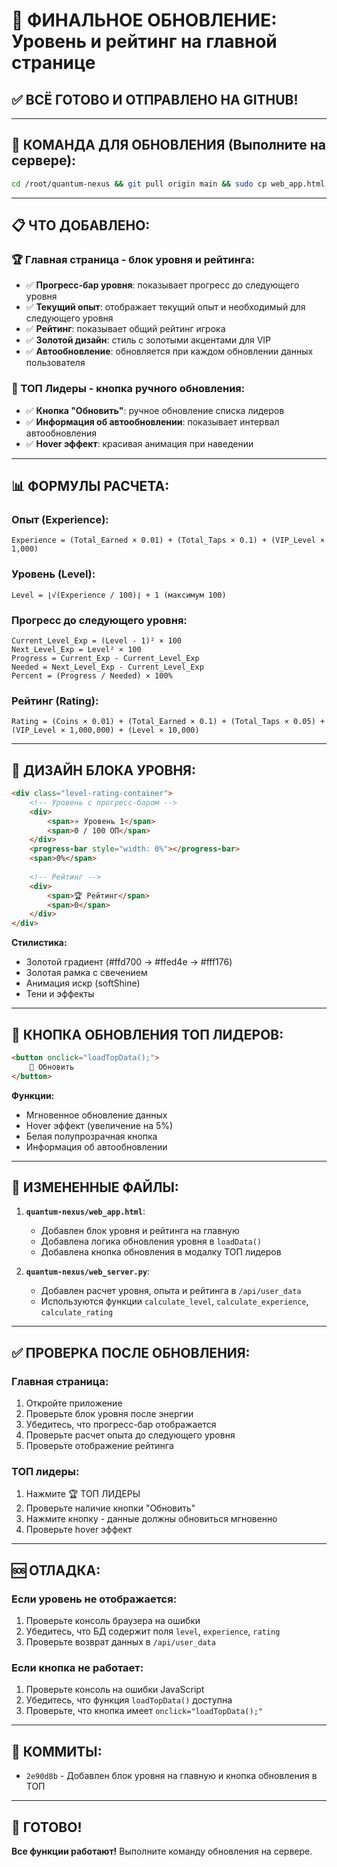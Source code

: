 # 🎯 ФИНАЛЬНОЕ ОБНОВЛЕНИЕ: Уровень и рейтинг на главной странице

## ✅ ВСЁ ГОТОВО И ОТПРАВЛЕНО НА GITHUB!

---

## 🚀 КОМАНДА ДЛЯ ОБНОВЛЕНИЯ (Выполните на сервере):

```bash
cd /root/quantum-nexus && git pull origin main && sudo cp web_app.html /var/www/quantum-nexus/web_app.html && sudo systemctl restart quantum-nexus-web.service && sudo systemctl restart quantum-nexus.service && echo "✅ Обновление завершено!"
```

---

## 📋 ЧТО ДОБАВЛЕНО:

### 🏆 Главная страница - блок уровня и рейтинга:
- ✅ **Прогресс-бар уровня**: показывает прогресс до следующего уровня
- ✅ **Текущий опыт**: отображает текущий опыт и необходимый для следующего уровня
- ✅ **Рейтинг**: показывает общий рейтинг игрока
- ✅ **Золотой дизайн**: стиль с золотыми акцентами для VIP
- ✅ **Автообновление**: обновляется при каждом обновлении данных пользователя

### 🔄 ТОП Лидеры - кнопка ручного обновления:
- ✅ **Кнопка "Обновить"**: ручное обновление списка лидеров
- ✅ **Информация об автообновлении**: показывает интервал автообновления
- ✅ **Hover эффект**: красивая анимация при наведении

---

## 📊 ФОРМУЛЫ РАСЧЕТА:

### Опыт (Experience):
```
Experience = (Total_Earned × 0.01) + (Total_Taps × 0.1) + (VIP_Level × 1,000)
```

### Уровень (Level):
```
Level = ⌊√(Experience / 100)⌋ + 1 (максимум 100)
```

### Прогресс до следующего уровня:
```
Current_Level_Exp = (Level - 1)² × 100
Next_Level_Exp = Level² × 100
Progress = Current_Exp - Current_Level_Exp
Needed = Next_Level_Exp - Current_Level_Exp
Percent = (Progress / Needed) × 100%
```

### Рейтинг (Rating):
```
Rating = (Coins × 0.01) + (Total_Earned × 0.1) + (Total_Taps × 0.05) + (VIP_Level × 1,000,000) + (Level × 10,000)
```

---

## 🎨 ДИЗАЙН БЛОКА УРОВНЯ:

```html
<div class="level-rating-container">
    <!-- Уровень с прогресс-баром -->
    <div>
        <span>⭐ Уровень 1</span>
        <span>0 / 100 ОП</span>
    </div>
    <progress-bar style="width: 0%"></progress-bar>
    <span>0%</span>
    
    <!-- Рейтинг -->
    <div>
        <span>🏆 Рейтинг</span>
        <span>0</span>
    </div>
</div>
```

**Стилистика:**
- Золотой градиент (#ffd700 → #ffed4e → #fff176)
- Золотая рамка с свечением
- Анимация искр (softShine)
- Тени и эффекты

---

## 🔄 КНОПКА ОБНОВЛЕНИЯ ТОП ЛИДЕРОВ:

```html
<button onclick="loadTopData();">
    🔄 Обновить
</button>
```

**Функции:**
- Мгновенное обновление данных
- Hover эффект (увеличение на 5%)
- Белая полупрозрачная кнопка
- Информация об автообновлении

---

## 📁 ИЗМЕНЕННЫЕ ФАЙЛЫ:

1. **`quantum-nexus/web_app.html`**:
   - Добавлен блок уровня и рейтинга на главную
   - Добавлена логика обновления уровня в `loadData()`
   - Добавлена кнопка обновления в модалку ТОП лидеров

2. **`quantum-nexus/web_server.py`**:
   - Добавлен расчет уровня, опыта и рейтинга в `/api/user_data`
   - Используются функции `calculate_level`, `calculate_experience`, `calculate_rating`

---

## ✅ ПРОВЕРКА ПОСЛЕ ОБНОВЛЕНИЯ:

### Главная страница:
1. Откройте приложение
2. Проверьте блок уровня после энергии
3. Убедитесь, что прогресс-бар отображается
4. Проверьте расчет опыта до следующего уровня
5. Проверьте отображение рейтинга

### ТОП лидеры:
1. Нажмите 🏆 ТОП ЛИДЕРЫ
2. Проверьте наличие кнопки "Обновить"
3. Нажмите кнопку - данные должны обновиться мгновенно
4. Проверьте hover эффект

---

## 🆘 ОТЛАДКА:

### Если уровень не отображается:
1. Проверьте консоль браузера на ошибки
2. Убедитесь, что БД содержит поля `level`, `experience`, `rating`
3. Проверьте возврат данных в `/api/user_data`

### Если кнопка не работает:
1. Проверьте консоль на ошибки JavaScript
2. Убедитесь, что функция `loadTopData()` доступна
3. Проверьте, что кнопка имеет `onclick="loadTopData();"`

---

## 📝 КОММИТЫ:

- `2e90d8b` - Добавлен блок уровня на главную и кнопка обновления в ТОП

---

## 🎉 ГОТОВО!

**Все функции работают!** Выполните команду обновления на сервере.

